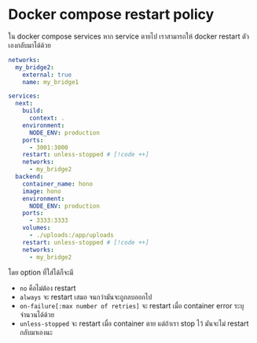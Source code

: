 # Docker compose restart policy

ใน docker compose services หาก service ตายไป เราสามารถให้ docker restart ตัวเองกลับมาได้ด้วย

```yaml
networks:
  my_bridge2:
    external: true
    name: my_bridge1

services:
  next:
    build:
      context: .
    environment:
      NODE_ENV: production
    ports:
      - 3001:3000
    restart: unless-stopped # [!code ++]
    networks:
      - my_bridge2
  backend:
    container_name: hono
    image: hono
    environment:
      NODE_ENV: production
    ports:
      - 3333:3333
    volumes:
      - ./uploads:/app/uploads
    restart: unless-stopped # [!code ++]
    networks:
      - my_bridge2
```

โดย option ที่ใส่ได้ก็จะมี

- `no` คือไม่ต้อง restart
- `always` จะ restart เสมอ จนกว่ามันจะถูกลบออกไป
- `on-failure[:max number of retries]` จะ restart เมื่อ container error ระบุจำนวนได้ด้วย
- `unless-stopped` จะ restart เมื่อ container ตาย แต่ถ้าเรา stop ไว้ มันจะไม่ restart กลับมาเองนะ
